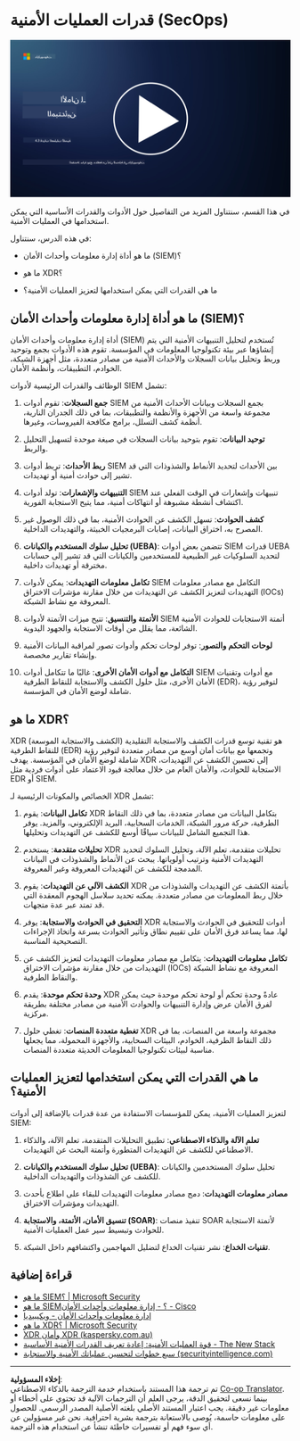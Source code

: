 <!--
CO_OP_TRANSLATOR_METADATA:
{
  "original_hash": "553eb694c89f1caca0694e8d8ab89e0e",
  "translation_date": "2025-09-03T21:43:15+00:00",
  "source_file": "4.3 SecOps capabilities.md",
  "language_code": "ar"
}
-->
# قدرات العمليات الأمنية (SecOps)

[![شاهد الفيديو](../../translated_images/4-3_placeholder.e6e2ff578a715178985449c7f550e382f9b199847b709653a5e0af6145a8e82f.ar.png)](https://learn-video.azurefd.net/vod/player?id=bdbc1c7c-307b-4519-b8ad-b142434c0461)

في هذا القسم، سنتناول المزيد من التفاصيل حول الأدوات والقدرات الأساسية التي يمكن استخدامها في العمليات الأمنية.

في هذه الدرس، سنتناول:

- ما هو أداة إدارة معلومات وأحداث الأمان (SIEM)؟

- ما هو XDR؟

- ما هي القدرات التي يمكن استخدامها لتعزيز العمليات الأمنية؟

## ما هو أداة إدارة معلومات وأحداث الأمان (SIEM)؟

أداة إدارة معلومات وأحداث الأمان (SIEM) تُستخدم لتحليل التنبيهات الأمنية التي يتم إنشاؤها عبر بيئة تكنولوجيا المعلومات في المؤسسة. تقوم هذه الأدوات بجمع وتوحيد وربط وتحليل بيانات السجلات والأحداث الأمنية من مصادر متعددة، مثل أجهزة الشبكة، الخوادم، التطبيقات، وأنظمة الأمان.

الوظائف والقدرات الرئيسية لأدوات SIEM تشمل:

1. **جمع السجلات**: تقوم أدوات SIEM بجمع السجلات وبيانات الأحداث الأمنية من مجموعة واسعة من الأجهزة والأنظمة والتطبيقات، بما في ذلك الجدران النارية، أنظمة كشف التسلل، برامج مكافحة الفيروسات، وغيرها.

2. **توحيد البيانات**: تقوم بتوحيد بيانات السجلات في صيغة موحدة لتسهيل التحليل والربط.

3. **ربط الأحداث**: تربط أدوات SIEM بين الأحداث لتحديد الأنماط والشذوذات التي قد تشير إلى حوادث أمنية أو تهديدات.

4. **التنبيهات والإشعارات**: تولد أدوات SIEM تنبيهات وإشعارات في الوقت الفعلي عند اكتشاف أنشطة مشبوهة أو انتهاكات أمنية، مما يتيح الاستجابة الفورية.

5. **كشف الحوادث**: تسهل الكشف عن الحوادث الأمنية، بما في ذلك الوصول غير المصرح به، اختراق البيانات، إصابات البرمجيات الخبيثة، والتهديدات الداخلية.

6. **تحليل سلوك المستخدم والكيانات (UEBA)**: تتضمن بعض أدوات SIEM قدرات UEBA لتحديد السلوكيات غير الطبيعية للمستخدمين والكيانات التي قد تشير إلى حسابات مخترقة أو تهديدات داخلية.

7. **تكامل معلومات التهديدات**: يمكن لأدوات SIEM التكامل مع مصادر معلومات التهديدات لتعزيز الكشف عن التهديدات من خلال مقارنة مؤشرات الاختراق (IOCs) المعروفة مع نشاط الشبكة.

8. **الأتمتة والتنسيق**: تتيح ميزات الأتمتة لأدوات SIEM أتمتة الاستجابات للحوادث الأمنية الشائعة، مما يقلل من أوقات الاستجابة والجهود اليدوية.

9. **لوحات التحكم والتصور**: توفر لوحات تحكم وأدوات تصور لمراقبة البيانات الأمنية وإنشاء تقارير مخصصة.

10. **التكامل مع أدوات الأمان الأخرى**: غالبًا ما تتكامل أدوات SIEM مع أدوات وتقنيات الأمان الأخرى، مثل حلول الكشف والاستجابة للنقاط الطرفية (EDR)، لتوفير رؤية شاملة لوضع الأمان في المؤسسة.

## ما هو XDR؟

XDR (الكشف والاستجابة الموسعة) هو تقنية توسع قدرات الكشف والاستجابة التقليدية للنقاط الطرفية (EDR) وتجمعها مع بيانات أمان أوسع من مصادر متعددة لتوفير رؤية شاملة لوضع الأمان في المؤسسة. يهدف XDR إلى تحسين الكشف عن التهديدات، الاستجابة للحوادث، والأمان العام من خلال معالجة قيود الاعتماد على أدوات فردية مثل EDR أو SIEM.

الخصائص والمكونات الرئيسية لـ XDR تشمل:

1. **تكامل البيانات**: يقوم XDR بتكامل البيانات من مصادر متعددة، بما في ذلك النقاط الطرفية، حركة مرور الشبكة، الخدمات السحابية، البريد الإلكتروني، والمزيد. يوفر هذا التجميع الشامل للبيانات سياقًا أوسع للكشف عن التهديدات وتحليلها.

2. **تحليلات متقدمة**: يستخدم XDR تحليلات متقدمة، تعلم الآلة، وتحليل السلوك لتحديد التهديدات الأمنية وترتيب أولوياتها. يبحث عن الأنماط والشذوذات في البيانات المدمجة للكشف عن التهديدات المعروفة وغير المعروفة.

3. **الكشف الآلي عن التهديدات**: يقوم XDR بأتمتة الكشف عن التهديدات والشذوذات من خلال ربط المعلومات من مصادر متعددة. يمكنه تحديد سلاسل الهجوم المعقدة التي قد تمتد عبر عدة متجهات.

4. **التحقيق في الحوادث والاستجابة**: يوفر XDR أدوات للتحقيق في الحوادث والاستجابة لها، مما يساعد فرق الأمان على تقييم نطاق وتأثير الحوادث بسرعة واتخاذ الإجراءات التصحيحية المناسبة.

5. **تكامل معلومات التهديدات**: يتكامل مع مصادر معلومات التهديدات لتعزيز الكشف عن التهديدات من خلال مقارنة مؤشرات الاختراق (IOCs) المعروفة مع نشاط الشبكة والنقاط الطرفية.

6. **وحدة تحكم موحدة**: يقدم XDR عادةً وحدة تحكم أو لوحة تحكم موحدة حيث يمكن لفرق الأمان عرض وإدارة التنبيهات والحوادث الأمنية من مصادر مختلفة بطريقة مركزية.

7. **تغطية متعددة المنصات**: تغطي حلول XDR مجموعة واسعة من المنصات، بما في ذلك النقاط الطرفية، الخوادم، البيئات السحابية، والأجهزة المحمولة، مما يجعلها مناسبة لبيئات تكنولوجيا المعلومات الحديثة متعددة المنصات.

## ما هي القدرات التي يمكن استخدامها لتعزيز العمليات الأمنية؟

لتعزيز العمليات الأمنية، يمكن للمؤسسات الاستفادة من عدة قدرات بالإضافة إلى أدوات SIEM:

1. **تعلم الآلة والذكاء الاصطناعي**: تطبيق التحليلات المتقدمة، تعلم الآلة، والذكاء الاصطناعي للكشف عن التهديدات المتطورة وأتمتة البحث عن التهديدات.

2. **تحليل سلوك المستخدم والكيانات (UEBA)**: تحليل سلوك المستخدمين والكيانات للكشف عن الشذوذات والتهديدات الداخلية.

3. **مصادر معلومات التهديدات**: دمج مصادر معلومات التهديدات للبقاء على اطلاع بأحدث التهديدات ومؤشرات الاختراق.

4. **تنسيق الأمان، الأتمتة، والاستجابة (SOAR)**: تنفيذ منصات SOAR لأتمتة الاستجابة للحوادث وتبسيط سير عمل العمليات الأمنية.

5. **تقنيات الخداع**: نشر تقنيات الخداع لتضليل المهاجمين واكتشافهم داخل الشبكة.

## قراءة إضافية

- [ما هو SIEM؟ | Microsoft Security](https://www.microsoft.com/security/business/security-101/what-is-siem?WT.mc_id=academic-96948-sayoung)
- [ما هو SIEM؟ - إدارة معلومات وأحداث الأمان - Cisco](https://www.cisco.com/c/en/us/products/security/what-is-siem.html)
- [إدارة معلومات وأحداث الأمان - ويكيبيديا](https://en.wikipedia.org/wiki/Security_information_and_event_management)
- [ما هو XDR؟ | Microsoft Security](https://www.microsoft.com/security/business/security-101/what-is-xdr?WT.mc_id=academic-96948-sayoung)
- [XDR وأمان XDR (kaspersky.com.au)](https://www.kaspersky.com.au/resource-center/definitions/what-is-xdr)
- [قوة العمليات الأمنية: إعادة تعريف القدرات الأمنية الأساسية - The New Stack](https://thenewstack.io/the-power-of-secops-redefining-core-security-capabilities/)
- [سبع خطوات لتحسين عملياتك الأمنية والاستجابة (securityintelligence.com)](https://securityintelligence.com/seven-steps-to-improve-your-security-operations-and-response/)

---

**إخلاء المسؤولية**:  
تم ترجمة هذا المستند باستخدام خدمة الترجمة بالذكاء الاصطناعي [Co-op Translator](https://github.com/Azure/co-op-translator). بينما نسعى لتحقيق الدقة، يرجى العلم أن الترجمات الآلية قد تحتوي على أخطاء أو معلومات غير دقيقة. يجب اعتبار المستند الأصلي بلغته الأصلية المصدر الرسمي. للحصول على معلومات حاسمة، يُوصى بالاستعانة بترجمة بشرية احترافية. نحن غير مسؤولين عن أي سوء فهم أو تفسيرات خاطئة تنشأ عن استخدام هذه الترجمة.